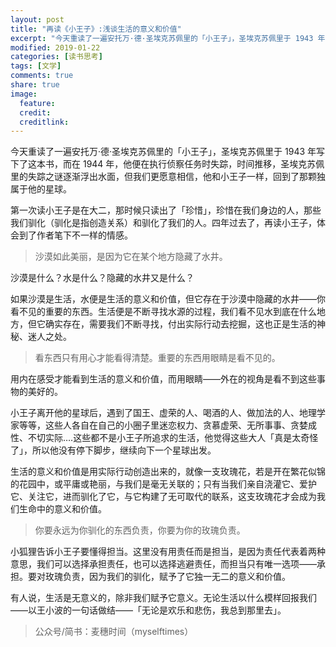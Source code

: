 ```yaml
---
layout: post
title: "再读《小王子》:浅谈生活的意义和价值"
excerpt: "今天重读了一遍安托万·德·圣埃克苏佩里的「小王子」，圣埃克苏佩里于 1943 年写下了这本书，而在 1944 年，他便在执行侦察任务时失踪，时间推移，圣埃克苏佩里的失踪之谜逐渐浮出水面，但我们更愿意相信，他和小王子一样，回到了那颗独属于他的星球。"
modified: 2019-01-22
categories: [读书思考]
tags: [文学]
comments: true
share: true
image:
  feature:
  credit:
  creditlink:
---
```


今天重读了一遍安托万·德·圣埃克苏佩里的「小王子」，圣埃克苏佩里于 1943 年写下了这本书，而在 1944 年，他便在执行侦察任务时失踪，时间推移，圣埃克苏佩里的失踪之谜逐渐浮出水面，但我们更愿意相信，他和小王子一样，回到了那颗独属于他的星球。

第一次读小王子是在大二，那时候只读出了「珍惜」，珍惜在我们身边的人，那些我们驯化（驯化是指创造关系）和驯化了我们的人。四年过去了，再读小王子，体会到了作者笔下不一样的情感。

> 沙漠如此美丽，是因为它在某个地方隐藏了水井。

沙漠是什么？水是什么？隐藏的水井又是什么？

如果沙漠是生活，水便是生活的意义和价值，但它存在于沙漠中隐藏的水井——你看不见的重要的东西。生活便是不断寻找水源的过程，我们看不见水到底在什么地方，但它确实存在，需要我们不断寻找，付出实际行动去挖掘，这也正是生活的神秘、迷人之处。

> 看东西只有用心才能看得清楚。重要的东西用眼睛是看不见的。

用内在感受才能看到生活的意义和价值，而用眼睛——外在的视角是看不到这些事物的美好的。

小王子离开他的星球后，遇到了国王、虚荣的人、喝酒的人、做加法的人、地理学家等等，这些人各自在自己的小圈子里迷恋权力、贪慕虚荣、无所事事、贪婪成性、不切实际….这些都不是小王子所追求的生活，他觉得这些大人「真是太奇怪了」，所以他没有停下脚步，继续向下一个星球出发。

生活的意义和价值是用实际行动创造出来的，就像一支玫瑰花，若是开在繁花似锦的花园中，或平庸或艳丽，与我们是毫无关联的；只有当我们亲自浇灌它、爱护它、关注它，进而驯化了它，与它构建了无可取代的联系，这支玫瑰花才会成为我们生命中的意义和价值。

> 你要永远为你驯化的东西负责，你要为你的玫瑰负责。

小狐狸告诉小王子要懂得担当。这里没有用责任而是担当，是因为责任代表着两种意思，我们可以选择承担责任，也可以选择逃避责任，而担当只有唯一选项——承担。要对玫瑰负责，因为我们的驯化，赋予了它独一无二的意义和价值。

有人说，生活是无意义的，除非我们赋予它意义。无论生活以什么模样回报我们——以王小波的一句话做结——「无论是欢乐和悲伤，我总到那里去」。

> 公众号/简书：麦穗时间（myselftimes）